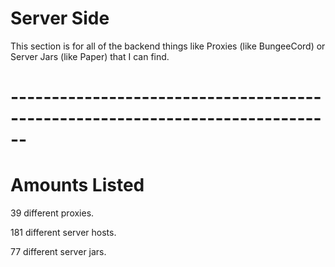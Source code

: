 # Server Side

This section is for all of the backend things like Proxies (like BungeeCord) or Server Jars (like Paper) that I can find.

# ------------------------------------------------------------------------------
# Amounts Listed

39 different proxies.

181 different server hosts.

77 different server jars.
